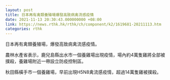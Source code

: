 ```yaml
---
layout: post
title: 日本再有禽類養殖場爆發高致病禽流感疫情
date: 2021-11-13 20:30:43.000000000 +08:00
link: https://news.rthk.hk/rthk/ch/component/k2/1619681-20211113.htm
categories: rthk
---
```


日本再有禽類養殖場，爆發高致病禽流感疫情。

農林水產省表示，鹿兒島縣出水市一個養雞場出現疫情，場內約4萬隻雞將全部被撲殺，養雞場附近一帶設立防疫控制區。

秋田縣橫手市一個養雞場，早前出現H5N8禽流感疫情，超過14萬隻雞被撲殺。

